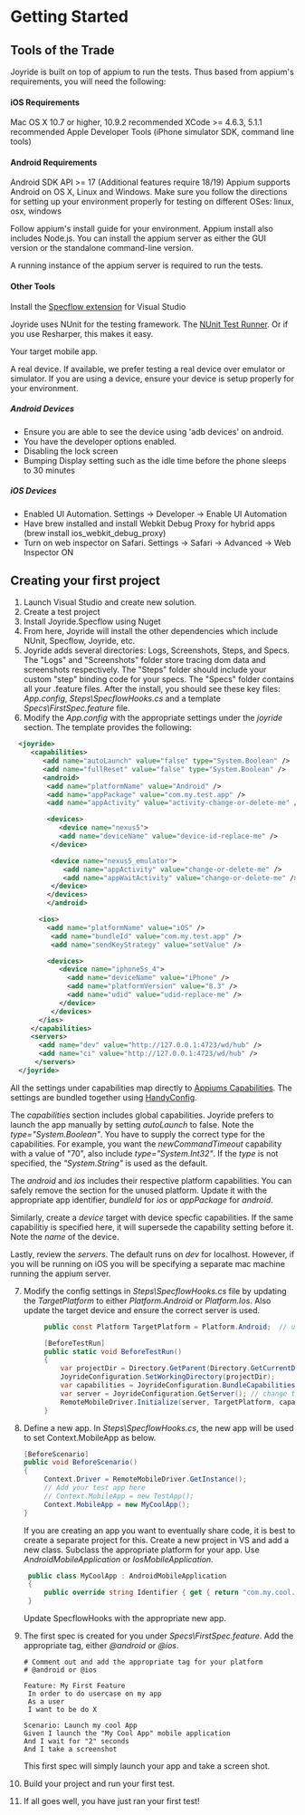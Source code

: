 
# Getting Started


## Tools of the Trade

Joyride is built on top of appium to run the tests. Thus based from appium's requirements, you will need the following:

#### iOS Requirements

Mac OS X 10.7 or higher, 10.9.2 recommended
XCode >= 4.6.3, 5.1.1 recommended
Apple Developer Tools (iPhone simulator SDK, command line tools)


#### Android Requirements

Android SDK API >= 17 (Additional features require 18/19)
Appium supports Android on OS X, Linux and Windows. Make sure you follow the directions for setting up your environment properly for testing on different OSes: linux, osx, windows


Follow appium's install guide for your environment.  Appium install also includes Node.js.  You can install the appium server as either the GUI version or the standalone command-line version.

A running instance of the appium server is required to run the tests.

  
#### Other Tools

Install the [Specflow extension](https://visualstudiogallery.msdn.microsoft.com/9915524d-7fb0-43c3-bb3c-a8a14fbd40ee) for Visual Studio 

Joyride uses NUnit for the testing framework.  The [NUnit Test Runner](http://nunit.org/index.php?p=vsTestAdapter&r=2.6.4).  Or if you use Resharper, this makes it easy.

Your target mobile app.  

A real device.  If available, we prefer testing a real device over emulator or simulator.  If you are using a device, ensure your device is setup properly for your environment.  

##### Android Devices
* Ensure you are able to see the device using 'adb devices' on android.  
* You have the developer options enabled.
* Disabling the lock screen
* Bumping Display setting such as the idle time before the phone sleeps to 30 minutes

##### iOS Devices
* Enabled UI Automation.  Settings -> Developer -> Enable UI Automation
* Have brew installed and install Webkit Debug Proxy for hybrid apps (brew install ios_webkit_debug_proxy)
* Turn on web inspector on Safari. Settings -> Safari -> Advanced -> Web Inspector ON



## Creating your first project

  
1. Launch Visual Studio and create new solution.
2. Create a test project
3. Install Joyride.Specflow using Nuget
4. From here, Joyride will install the other dependencies which include NUnit, Specflow, Joyride, etc.
5. Joyride adds several directories: Logs, Screenshots, Steps, and Specs.  The "Logs" and "Screenshots" folder store tracing dom data and screenshots respectively.  The "Steps" folder should include your custom "step" binding code for your specs.  The "Specs" folder contains all your .feature files.  After the install, you should see these key files:  *App.config*, *Steps\SpecflowHooks.cs* and a template *Specs\FirstSpec.feature* file.
6. Modify the *App.config* with the appropriate settings under the *joyride* section. The template provides the following:
  ```xml
    <joyride>
       <capabilities>
          <add name="autoLaunch" value="false" type="System.Boolean" />
          <add name="fullReset" value="false" type="System.Boolean" />      
          <android>
           <add name="platformName" value="Android" />
           <add name="appPackage" value="com.my.test.app" />
           <add name="appActivity" value="activity-change-or-delete-me" />

           <devices>
              <device name="nexus5">
              <add name="deviceName" value="device-id-replace-me" />
            </device>

            <device name="nexus5_emulator">            
               <add name="appActivity" value="change-or-delete-me" />
               <add name="appWaitActivity" value="change-or-delete-me" />
            </device>
           </devices>  
           </android>

         <ios>
           <add name="platformName" value="iOS" />
            <add name="bundleId" value="com.my.test.app" />
            <add name="sendKeyStrategy" value="setValue" />

           <devices>
              <device name="iphone5s_4">
                <add name="deviceName" value="iPhone" />
                <add name="platformVersion" value="8.3" />
                <add name="udid" value="udid-replace-me" />
              </device>
            </devices>
         </ios>
       </capabilities>
       <servers>
         <add name="dev" value="http://127.0.0.1:4723/wd/hub" />
         <add name="ci" value="http://127.0.0.1:4723/wd/hub" />
        </servers>  
    </joyride>
   ```
   All the settings under capabilities map directly to [Appiums Capabilities](http://appium.io/slate/en/master/?csharp#appium-server-capabilities).  The settings are bundled together using [HandyConfig](https://www.nuget.org/packages/HandyConfig/). 

   The *capabilities* section includes global capabilities.  Joyride prefers to launch the app manually by setting *autoLaunch* to false.  Note the *type="System.Boolean"*.  You have to supply the correct type for the capabilities.  For example, you want the *newCommandTimeout* capability with a value of "70", also include *type="System.Int32"*.  If the *type* is not specified, the *"System.String"* is used as the default.

   The *android* and *ios* includes their respective platform capabilities. You can safely remove the section for the unused platform.  Update it with the appropriate app identifier, *bundleId* for *ios* or *appPackage* for *android*.  

   Similarly, create a *device* target with device specfic capabilities.  If the same capabilitiy is specified here, it will supersede the capability setting before it.  Note the *name* of the device.  

   Lastly, review the *servers*.  The default runs on *dev* for localhost.  However, if you will be running on iOS you will be specifying a separate mac machine running the appium server.  

7. Modify the config settings in *Steps\SpecflowHooks.cs* file by updating the *TargetPlatform* to either *Platform.Android* or *Platform.Ios*.  Also update the target device and ensure the correct server is used. 
   ```csharp
        public const Platform TargetPlatform = Platform.Android;  // update either Platform.Android or Platform.Ios

        [BeforeTestRun]
        public static void BeforeTestRun()
        {
            var projectDir = Directory.GetParent(Directory.GetCurrentDirectory()).Parent.FullName;
            JoyrideConfiguration.SetWorkingDirectory(projectDir);
            var capabilities = JoyrideConfiguration.BundleCapabilities(TargetPlatform, "nexus5"); // change the device
            var server = JoyrideConfiguration.GetServer(); // change the server.  default is "dev"
            RemoteMobileDriver.Initialize(server, TargetPlatform, capabilities);
        }
   ```
8. Define a new app.  In *Steps\SpecflowHooks.cs*, the new app will be used to set Context.MobileApp as below.  
   ```csharp
   [BeforeScenario]
   public void BeforeScenario()
   {
        Context.Driver = RemoteMobileDriver.GetInstance();
        // Add your test app here
        // Context.MobileApp = new TestApp();
        Context.MobileApp = new MyCoolApp();  
   }

   ```
   If you are creating an app you want to eventually share code, it is best to create a separate project for this.  Create a  new project in VS and add a new class.  Subclass the appropriate platform for your app.  Use *AndroidMobileApplication* or *IosMobileApplication*.

   ```csharp 
    public class MyCoolApp : AndroidMobileApplication
    {
        public override string Identifier { get { return "com.my.cool.app"; }}
    }
   ```

   Update SpecflowHooks with the appropriate new app.

9. The first spec is created for you under *Specs\FirstSpec.feature*.  Add the appropriate tag, either *@android* or *@ios*.   
   ```gherkin 
   # Comment out and add the appropriate tag for your platform
   # @android or @ios

   Feature: My First Feature
	In order to do usercase on my app
	As a user
	I want to be do X

   Scenario: Launch my cool App
   Given I launch the "My Cool App" mobile application
   And I wait for "2" seconds
   And I take a screenshot

   ```
   This first spec will simply launch your app and take a screen shot.  
10.  Build your project and run your first test.  
11.  If all goes well, you have just ran your first test!
